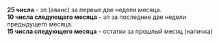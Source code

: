 **25 числа** - зп (аванс) за первые две недели месяца.  
**10 числа следующего месяца** - зп за последние две недели предыдущего месяца.  
**15 числа следующего месяца** - остатки за прошлый месяц (наличка)